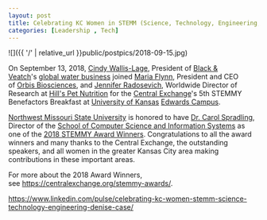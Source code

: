 ```yaml
---
layout: post
title: Celebrating KC Women in STEMM (Science, Technology, Engineering, Math and Medicine)
categories: [Leadership , Tech]
---
```


![]({{ '/' | relative_url }}public/postpics/2018-09-15.jpg)

<div id="ember4322" class="ember-view">
<div class="reader-article-content" dir="ltr">
<div id="ember4322" class="ember-view">
<div class="reader-article-content" dir="ltr">
<div id="ember9988" class="ember-view">
<div class="reader-article-content" dir="ltr">
<p>On September 13, 2018,&nbsp;<a href="https://www.linkedin.com/in/cindy-wallis-lage-540181b/" target="_blank" rel="noopener">Cindy Wallis-Lage</a>, President of&nbsp;<a href="https://www.bv.com/" target="_blank" rel="nofollow noopener">Black &amp; Veatch</a>'s&nbsp;<a href="https://www.bv.com/markets/water" target="_blank" rel="nofollow noopener">global water business</a>&nbsp;joined&nbsp;<a href="https://www.linkedin.com/in/mariasflynn/" target="_blank" rel="noopener">Maria Flynn</a>, President and CEO of&nbsp;<a href="https://orbisbio.com/" target="_blank" rel="nofollow noopener">Orbis Biosciences</a>, and&nbsp;<a href="https://www.linkedin.com/in/jennifer-radosevich-534aa2b/" target="_blank" rel="noopener">Jennifer Radosevich</a>, Worldwide Director of Research at&nbsp;<a href="https://www.hillspet.com/" target="_blank" rel="nofollow noopener">Hill's Pet Nutrition</a>&nbsp;for the&nbsp;<a href="https://centralexchange.org/" target="_blank" rel="nofollow noopener">Central Exchange</a>'s 5th STEMMY Benefactors Breakfast&nbsp;at&nbsp;<a href="https://ku.edu/" target="_blank" rel="nofollow noopener">University of Kansas</a>&nbsp;<a href="https://edwardscampus.ku.edu/" target="_blank" rel="nofollow noopener">Edwards Campus</a>.</p>
<p><a href="http://nwmissouri.edu/" target="_blank" rel="nofollow noopener">Northwest Missouri State University</a>&nbsp;is honored to have&nbsp;<a href="https://www.linkedin.com/in/carol-spradling-00590a49/" target="_blank" rel="noopener">Dr. Carol Spradling</a>, Director of the&nbsp;<a href="http://www.nwmissouri.edu/csis/" target="_blank" rel="nofollow noopener">School of Computer Science and Information Systems</a>&nbsp;as one of the&nbsp;<a href="https://centralexchange.org/stemmy-awards/" target="_blank" rel="nofollow noopener">2018 STEMMY Award Winners</a>. Congratulations to all the award winners and many thanks to the Central Exchange, the outstanding speakers, and all women in the greater Kansas City area making contributions in these important areas.</p>
<p>For more about the 2018 Award Winners, see&nbsp;<a href="https://centralexchange.org/stemmy-awards/" target="_blank" rel="nofollow noopener">https://centralexchange.org/stemmy-awards/</a>.</p>
</div>
</div>
</div>
</div>
</div>
</div>


<a href="https://www.linkedin.com/pulse/celebrating-kc-women-stemm-science-technology-engineering-denise-case/">https://www.linkedin.com/pulse/celebrating-kc-women-stemm-science-technology-engineering-denise-case/</a>